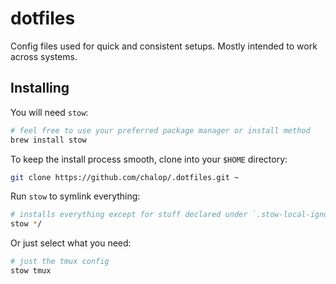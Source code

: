# dotfiles

Config files used for quick and consistent setups. Mostly intended to work across systems.

## Installing

You will need `stow`:

```bash
# feel free to use your preferred package manager or install method
brew install stow 
```

To keep the install process smooth, clone into your `$HOME` directory:

```bash
git clone https://github.com/chalop/.dotfiles.git ~
```

Run `stow` to symlink everything:

```bash
# installs everything except for stuff declared under `.stow-local-ignore`
stow */ 
```

Or just select what you need:

```bash
# just the tmux config
stow tmux 
```

